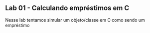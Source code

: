 ## Lab 01 - Calculando empréstimos em C
Nesse lab tentamos simular um objeto/classe em C como sendo um empréstimo
